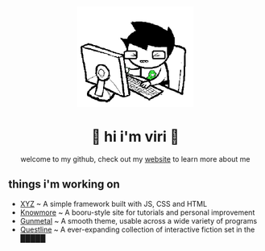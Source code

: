 <p align="center"><img src="https://github.com/v1r1/imgs-with-transparent-backgrounds/blob/master/games/gifs/john_typing.gif?raw=true" height="200"></p>
<h1 align="center">💚 hi i'm <bold>viri</bold> 💚</h1>

<p align="center">welcome to my github, check out my <a href="https://viri.space">website</a> to learn more about me</p>

<h2>things i'm working on</h2>
<ul>
  <li><a href="https://github.com/vaynwork/XYZ">XYZ</a> ~ A simple framework built with JS, CSS and HTML</li>
  <li><a href="https://github.com/vaynwork/knowmore">Knowmore</a> ~ A booru-style site for tutorials and personal improvement</li>
  <li><a href="https://github.com/vaynwork/gunmetal">Gunmetal</a> ~ A smooth theme, usable across a wide variety of programs</li>
  <li><a href="https://github.com/vaynwork/questline">Questline</a> ~ A ever-expanding collection of interactive fiction set in the █████</li>
<ul>
